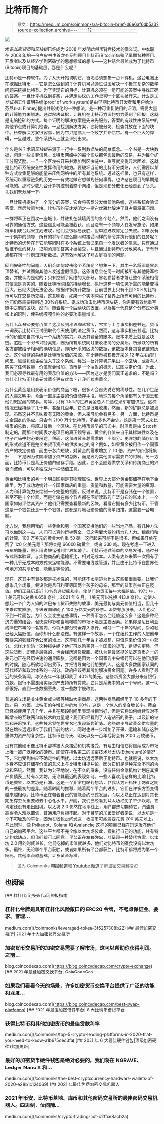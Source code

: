 # 比特币简介

> 原文：<https://medium.com/coinmonks/a-bitcoin-brief-d6e6af6db5a3?source=collection_archive---------12----------------------->

![](img/041cd86f816aa801e441559a452da839.png)

术语*加密货币*和*区块链*已经成为 2008 年发明*比特币*背后技术的同义词。中本聪在 2008 年的一份白皮书中首次介绍的项目比特币(Bitcoin)借鉴了早期各种项目、开发者以及从经济学到密码学的思想领域的想法——这种结合最终成为了比特币(Bitcoin)项目的基础层。那是什么呢？

比特币是一种软件。为了从头开始说明它，首先必须想象一台计算机。这台电脑正在挖掘比特币——它是怎么做到的？计算机可以通过试图解决一个极其复杂的数学问题来挖掘比特币。为了实现它的目标，计算机必须在一组可能的答案中寻找正确的答案。一旦计算机找到答案，并满足协议的*工作证明*一个区块被开采。什么是*工作证明*工作证明系统(proof of work system)是由早期比特币开发者和用户哈尔·芬尼(Hal Finney)提出并形式化的一种想法，是一种可重复使用的证明，需要大量的计算能力来解决。通过解决证据，计算机在比特币方面的努力得到了回报。这就是电脑挖矿的方式。每个证明的解决方案是先来先服务，答案的有效性由系统中的其他节点或计算机检查。一旦找到解决方案，它将被分发、检查并放在下面的块中。检查解决方案很容易，因为它只是插入一个数字并评估它。有一个巨大的障碍，一旦越过，整个系统马上就会识别出来。

什么是*块*？术语*区块链*来源于一行中一系列数据块的简单概念。一个*块*是一大块数据，包含一些关键信息。比特币网络中的每个区块都包含最新的交易，并为每个矿工分配奖励。一旦一个区块被开采并添加到区块链中，重写就变得异常困难。这就是比特币系统安全性发挥作用的地方。要破坏当前的比特币分类账，人们需要以某种方式收集足够的能量来压倒网络中的所有其他系统。通过这样做，也只有这样，系统可以重写链条的历史——有效地做它想做的任何事情。也许这在项目的早期是可能的，那时少数几台计算机控制着整个网络，但是现在分散化已经走到了尽头。让我们来分解一下:

一旦计算机提供了一个充分的答案，它会将答案分发给其他系统，这些系统会验证答案，然后放置方块。比特币的天才发明之一是它优雅地解决了拜占庭将军问题:

一群将军正在围攻一座城市，并驻扎在城墙周围的各个地点，然而，他们之间没有可靠的通信方式。这些信息可能会被截获，而且没有一个领导人在发号施令。如果将军们联合起来立刻进攻，他们会很容易获胜，但单独进攻肯定会失败。如果没有一个集中的领导，所有的将军们怎么能同时接受同样的命令并执行他们的任务呢？比特币的优势在于它能够同时在多个系统上验证来自一个发送者的信息。只有通过验证节点的努力，证明的潜在答案才被接受，并且通过比特币的分散架构，所有节点都在同一时刻知道新数据。这有效地解决了拜占庭将军的问题。

回到安全性的问题，人们会如何攻击这个系统呢？想象一下，其中一名将军是冒名顶替者，并试图向其他人发送虚假信息。这条消息会在同一时间被所有其他将军检查，并被认为是假的；只有控制了网络的大部分，冒名顶替者才能让整个系统相信其信息是真实的。随着比特币网络的持续增长，执行这样一项任务所需的能量变得巨大，已经大到无法企及。根据许多统计数据，目前世界上只有不到 20%的比特币可以在交易所交易，这意味着，如果一个实体购买了世界上所有可用的比特币，他们仍然需要控制近 30%的系统。要成功攻击比特币区块链，你需要有效地重写链中之前的区块。然而，随着每一个后续块的放置，以及每一代在整个分布式分类帐上的识别，使系统嘎嘎作响的必要功率量增加。

为什么*比特币*要有价值？这涉及到术语*加密货币*，它实际上与事实相差甚远。货币一词表示比特币正试图取代今天使用的法定货币，然而，这与事实相去甚远。比特币的价值来自其作为一个系统的实力，以及其健全的账本。账本本质上就是区块链。这是一个*分布式*分类账，因为所有系统同时接收相同的分类账。所涉及的所有各方都被给予相同的确切信息，即所开采的区块的数据，该数据本身包含该链的历史。这个稳健的系统是比特币价值的来源。在比特币被积极开采的 12 年左右的时间里，能量和信任被注入了这个系统。每当一台计算机开采出一个区块，或者有人购买了任何数量，价值就会增加。货币是一个抽象的概念，试图决定价值。为此，我们必须寻找最有用的表示价值的方法——因为这才是我们真正追求的，不是吗？为什么比特币比美元或黄金更有优势？让我们考虑黄金。

为什么黄金是用来表示价值的商品？嗯，很多人会首先说它的稀缺性。在几个世纪的人类文明中，黄金一直是主要的价值储存手段。地球的每个角落都有关于国王和他们的宝藏的故事。每年，只有 1.5%的世界黄金总人口通过采矿增加供应。这种情况已经持续了几十年，甚至几百年。它总是很难收集，然而，新的矿脉总是被发现。虽然这并不意味着有无限的黄金，但未来可能会有更多。另一方面，比特币是完全固定的供应。只会有 2100 万个比特币，不会多也不会少。这是第一天以来比特币的总数，将超过最后一个区块。在比特币最早的形式中，时间表是由 Satoshi 制定的，而那个时间表才是项目的真正领导者。黄金的价值来自于其稀缺性以及在电子产品中的必要用途，然而，这仅占黄金总需求的一小部分。更理想的储存价值的形式难道不是完全由货币资产的供求决定的吗？例如，如果黄金被用作一个国家资产的决定价值，而由于芯片短缺，对黄金的需求增加了 10 倍，资产的价值将飙升——不是因为该国增加了资产的总数，而是因为其他国家需要它的材料。另一方面，比特币只是真正价值的储存手段。因此，它不会随着供求关系和传统商业的兴衰而波动，可以单独成为一种储值工具。

黄金和比特币的另一个明显区别是其物理属性。世界上大部分黄金都储存在地下金库里。为了成功地统计一个国家商店的重量、质量和数量，可能需要大量的资源、人力和计算能力来绘制一个完整的视图。反过来说，比特币不是存储在一个位置，甚至不是十个位置，而是存储在每个节点都在不断读取的广泛分布的账本上。一个国家如何评估其资产？他们只需要查看最新的区块，看看它拥有多少比特币。不管这是一个钱包还是一千个钱包，这都是对地址和价值的简单扫描。这需要一台电脑。

比方说，我想用我的一些黄金和另一个国家交换他们的一些当地产品。有几种方法可以做到这一点，人们可以真的运输黄金，但这需要大量的精力和人力。根据粗略的计算，100 万美元的黄金大约重 50 磅。这听起来可能不是很多，但如果订单花费了 120 亿美元呢？那将会是 66000 磅黄金，或者 330 吨。现在考虑一下进入卡车的能量，更不用说被运送到世界各地了。比特币通过简单的交易发送，通过分布式账本验证，与实物商品的运输相比，相对无成本。人类有史以来第一次拥有了一种几乎无成本的方式来运输能源。不需要电线或管道，并且由于比特币在世界任何地方的共享价值，能量是等价的。

现在，这其中有很多都是技术性的，可能还不太清楚为什么这些都很重要。让我们想象几个场景。假设你是尼日利亚等国两个孩子的母亲，那里的货币奈拉正在贬值。他们正经历着近 16%的通货膨胀率，使他们的货币每年大幅贬值。1972 年，1 美元可以兑换 0.658 奈拉；2021 年 6 月，1 美元可以兑换 413.0 奈拉。这使人想起一个广为人知的津巴布韦货币失败的故事，美元最初与美元价值相当，但几十年来过度膨胀，导致该国印刷了 100 万亿美元的钞票。即使有那张纸，人们也买不到一片面包。为什么会发生这些事情，一种货币怎么会贬值这么多？这是多种经济力量的结合，但快速印钞和当地糟糕的市场环境是主要因素。如果你是尼日利亚或津巴布韦的一名富商，你将大部分现金存入银行，经过一二十年的时间，你的钱已经大幅贬值，而你却什么都没做。有这样一个故事，一个在纽约工作的人把他辛苦赚来的钱藏在他公寓的墙上。这笔钱几十年后才被发现，只值原来价值的一小部分。怎样才能防止这种损失呢？他们可以购买另一个国家的货币，希望它更强，但这些货币，即使是最强的，也会经历通货膨胀。被认为是最坚挺的法定货币之一的美元也正在经历快速的通货膨胀。这都是因为一个国家的中央银行可以在他们想要的时候，随心所欲地印出货币，并把钱导向他们想要的人。这是大多数国家认同的现代经济和政治体系的一部分。政府应该尽其所能解决资金问题。许多人看到了最近的头条新闻，称仅去年一年就印刷了 40%的美元。这些新资金大部分来自银行贷款，银行不需要用实际资产支持所有贷款。它只是系统中的另一个号码。这一切都很好，直到一些数据丢失，或一些数字被改变。

普遍的立场是关注黄金或白银等稀缺大宗商品，这两种商品都经历了 10 多年的下跌。另一方面，比特币的年增长率约为 60%，这是一个惊人的复合增长率。黄金已经被使用了几千年，并且在那段时间里表现得相当好，但是它将如何继续应对不断增长的互联网和新技术的力量呢？我们已经看到了人造钻石的例子，以及新的钻探和开采技术，这些技术将在世界各地发现新的矿脉。这些进步导致黄金供应量的潜在增长远远超过了我们目前的估计，同时也进一步增加了开采、运输和储存这种重体力资产的复杂性。比特币在今天、明天以及一百年后将会有 2100 万枚硬币。

没有其他硬币像比特币那样被大众接受和机构接受，有理由相信它将继续成为市场上唯一被广泛接受的硬币。即使在排名第二的加密技术以太坊(Ethereum)的情况下，它也受到供应不确定性的困扰。以太坊远远落后于比特币。也就是说，以太坊本身不应该在储存价值的意义上与比特币相提并论，因为它们是两种完全不同的协议和系统。然而，我认为公平地说，在不久的将来，没有任何金融机构计划在其资产负债表上持有以太坊，无论其最近的表现如何。一些人喜欢用这样的比喻:比特币是黄金，以太坊是石油。这是一个非常粗略的想法，但我认为它抓住了两者之间的一些最初的差异。随着时间的推移，随着两个平台的进步，它们在许多方面变得越来越相似。比特币正在朝着自己的智能合约形式发展，而以太坊正在达到对其长期生存至关重要的去中心化水平。然而，我们已经看到以太坊经历了不少坎坷，它肯定还没有走出困境。以太坊 2.0 仍然在地平线上，用户都热切期待它。汽油费高得令人难以置信，普通用户负担不起。对于目前的加密爱好者来说，以太坊是一个不可触及的平台，因为在钱包之间发送一枚硬币可能需要花费 200 美元以上。与此同时，像 Polkadot、Solana 和 Avalanche 这样的项目已经在迅速发布他们自己的加密平台。这些平台都不完全像以太坊或彼此，都执行自己的功能，并有特定的优缺点，但我们都可以同意，平台正在左右弹出，以呈现一种替代方案。以太坊 2.0 用的时间越长，他们吃掉的市值就越多，他们对比特币的蚕食没有以太坊多。最终，无论哪个平台获胜，或者如果所有平台都获胜，比特币都将成为第一个密码，其他平台的基础，以及黄金标准。

> 加入 Coinmonks [电报频道](https://t.me/coincodecap)和 [Youtube 频道](https://www.youtube.com/c/coinmonks/videos)了解加密交易和投资

## 也阅读

[](/coinmonks/leveraged-token-3f5257808b22) [## 杠杆代币[多头代币]终极指南

### 杠杆化令牌是具有杠杆化风险敞口的 ERC20 令牌，不考虑保证金、要求、管理…

medium.com](/coinmonks/leveraged-token-3f5257808b22) [](https://blog.coincodecap.com/crypto-exchange) [## 最佳加密交易所| 2021 年十大加密货币交易所

### 加密货币交易所的加密交易需要了解市场，这可以帮助你获得利润。之前…

blog.coincodecap.com](https://blog.coincodecap.com/crypto-exchange) [](https://blog.coincodecap.com/best-swap-platforms) [## 2021 年最佳加密交换平台| CoinCodeCap

### 如果我们看看今天的场景，许多加密货币交换平台提供了广泛的功能和深度…

blog.coincodecap.com](https://blog.coincodecap.com/best-swap-platforms) [](/coinmonks/top-5-crypto-lending-platforms-in-2020-that-you-need-to-know-a1b675cec3fa) [## 2021 年最佳加密借贷平台| 6 大比特币借贷平台

### 获得比特币和其他加密货币的最佳贷款利率

medium.com](/coinmonks/top-5-crypto-lending-platforms-in-2020-that-you-need-to-know-a1b675cec3fa) [](/coinmonks/the-best-cryptocurrency-hardware-wallets-of-2020-e28b1c124069) [## 2021 年 6 大最佳硬件钱包|顶级加密硬件钱包[更新]

### 最好的加密货币硬件钱包是绝对必要的。我们将在 NGRAVE、Ledger Nano X 和…

medium.com](/coinmonks/the-best-cryptocurrency-hardware-wallets-of-2020-e28b1c124069) [](/coinmonks/crypto-trading-bot-c2ffce8acb2a) [## 2021 年最佳免费加密交易机器人

### 2021 年币安、比特币基地、库币和其他密码交易所的最佳密码交易机器人。四进制，位间隙…

medium.com](/coinmonks/crypto-trading-bot-c2ffce8acb2a)